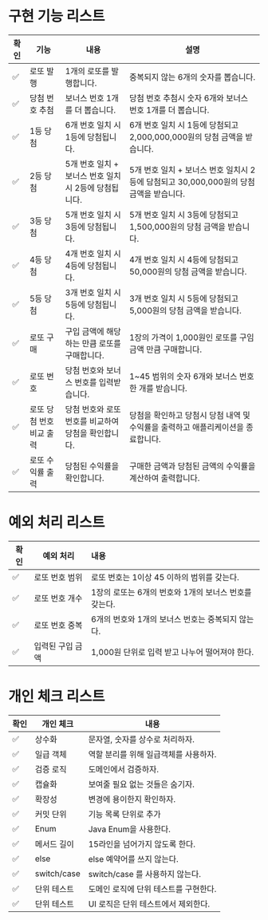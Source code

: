 # 구현 기능 리스트

| 확인  | 기능             | 내용                               | 설명                                                       |
|-----|----------------|----------------------------------|----------------------------------------------------------|
| ✅   | 로또 발행          | 1개의 로또를 발행합니다.                   | 중복되지 않는 6개의 숫자를 뽑습니다.                                    |
| ✅   | 당첨 번호 추첨       | 보너스 번호 1개를 더 뽑습니다.               | 당첨 번호 추첨시 숫자 6개와 보너스 번호 1개를 더 뽑습니다.                      |
| ✅   | 1등 당첨          | 6개 번호 일치 시 1등에 당첨됩니다.            | 6개 번호 일치 시 1등에 당첨되고 2,000,000,000원의 당첨 금액을 받습니다.         |
| ✅   | 2등 당첨          | 5개 번호 일치 + 보너스 번호 일치시 2등에 당첨됩니다. | 5개 번호 일치 + 보너스 번호 일치시 2등에 담첨되고 30,000,000원의 당첨 금액을 받습니다. |
| ✅   | 3등 당첨          | 5개 번호 일치 시 3등에 당첨됩니다.            | 5개 번호 일치 시 3등에 당첨되고 1,500,000원의 당첨 금액을 받습니다.             |
| ✅   | 4등 당첨          | 4개 번호 일치 시 4등에 당첨됩니다.            | 4개 번호 일치 시 4등에 당첨되고 50,000원의 당첨 금액을 받습니다.                |
| ✅   | 5등 당첨          | 3개 번호 일치 시 5등에 당첨됩니다.            | 3개 번호 일치 시 5등에 당첨되고 5,000원의 당첨 금액을 받습니다.                 |
| ✅   | 로또 구매          | 구입 금액에 해당하는 만큼 로또를 구매합니다.        | 1장의 가격이 1,000원인 로또를 구임 금액 만큼 구매합니다.                      |
| ✅   | 로또 번호          | 당첨 번호와 보너스 번호를 입력받습니다.           | 1~45 범위의 숫자 6개와 보너스 번호 한 개를 받습니다.                        |
| ✅   | 로또 당첨 번호 비교 출력 | 당첨 번호와 로또 번호를 비교하여 당첨을 확인합니다.    | 당첨을 확인하고 당첨시 당첨 내역 및 수익률을 출력하고 애플리케이션을 종료합니다.            |
| ✅   | 로또 수익률 출력      | 당첨된 수익률을 확인합니다.                  | 구매한 금액과 당첨된 금액의 수익률을 계산하여 출력합니다.                         |

# 예외 처리 리스트

| 확인  | 예외 처리     | 내용                               |
|-----|-----------|:---------------------------------|
| ✅   | 로또 번호 범위  | 로또 번호는 1이상 45 이하의 범위를 갖는다.       |
| ✅   | 로또 번호 개수  | 1장의 로또는 6개의 번호와 1개의 보너스 번호를 갖는다. |
| ✅   | 로또 번호 중복  | 6개의 번호와 1개의 보너스 번호는 중복되지 않는다.    |
| ✅   | 입력된 구입 금액 | 1,000원 단위로 입력 받고 나누어 떨어져야 한다.    |

# 개인 체크 리스트

| 확인  | 개인 체크       | 내용                      |
|-----|-------------|-------------------------|
| ✅   | 상수화         | 문자열, 숫자를 상수로 처리하자.      |
| ✅   | 일급 객체       | 역할 분리를 위해 일급객체를 사용하자.   |
| ✅   | 검증 로직       | 도메인에서 검증하자.             |
| ✅   | 캡슐화         | 보여줄 필요 없는 것들은 숨기자.      |
| ✅   | 확장성         | 변경에 용이한지 확인하자.          |
| ✅   | 커밋 단위       | 기능 목록 단위로 추가            |
| ✅   | Enum        | Java Enum을 사용한다.        |
| ✅   | 메서드 길이      | 15라인을 넘어가지 않도록 한다.      |
| ✅   | else        | else 예약어를 쓰지 않는다.       |
| ✅   | switch/case | switch/case 를 사용하지 않는다. |
| ✅   | 단위 테스트      | 도메인 로직에 단위 테스트를 구현한다.   |
| ✅   | 단위 테스트      | UI 로직은 단위 테스트에서 제외한다.   |
